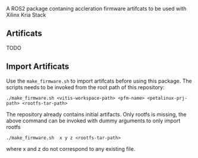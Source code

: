 
A ROS2 package contaning accleration firmware artifcats to be used with Xilinx Kria Stack
## Artificats
TODO
## Import Artificats
Use the `make_firmware.sh` to import artifcats before using this package. The scripts needs to be
invoked from the root path of this repository:

```
./make_firmware.sh <vitis-workspace-path> <pfm-name> <petalinux-prj-path> <rootfs-tar-path>
```

The repository already contains initial artifacts. Only rootfs is missing, the above command can be
invoked with dummy arguments to only import rootfs 

```
./make_firmware.sh  x y z <rootfs-tar-path>
```

where x and z do not correspond to any existing file.

